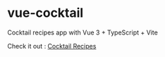 # vue-cocktail

Cocktail recipes app with Vue 3 + TypeScript + Vite

Check it out : [Cocktail Recipes](https://vue-cocktail.netlify.app/)
